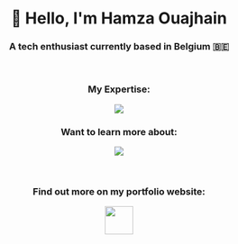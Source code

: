 <h1 align="center">👋 Hello, I'm Hamza Ouajhain</h1>
<h3 align="center">A tech enthusiast currently based in Belgium 🇧🇪</h3>
<p>&nbsp;</p>
<h3 align="center">My Expertise:</h3>
<p align="center">
  <a href="https://hamzaouajhain.com/">
    <img src="https://skillicons.dev/icons?i=python,java,javascript"/>
  </a>
</p>
<h3 align="center">Want to learn more about:</h3>
<p align="center">
  <a href="https://hamzaouajhain.com/">
    <img src="https://skillicons.dev/icons?i=cpp,cs"/>
  </a>
</p>
<p>&nbsp;</p>
<h3 align="center">Find out more on my portfolio website:</h3>
<p align="center">
  <a href="https://hamzaouajhain.com">
    <img src="https://hamzaouajhain.com/portfolio2.ico" height="50">
  </a>
</p>
